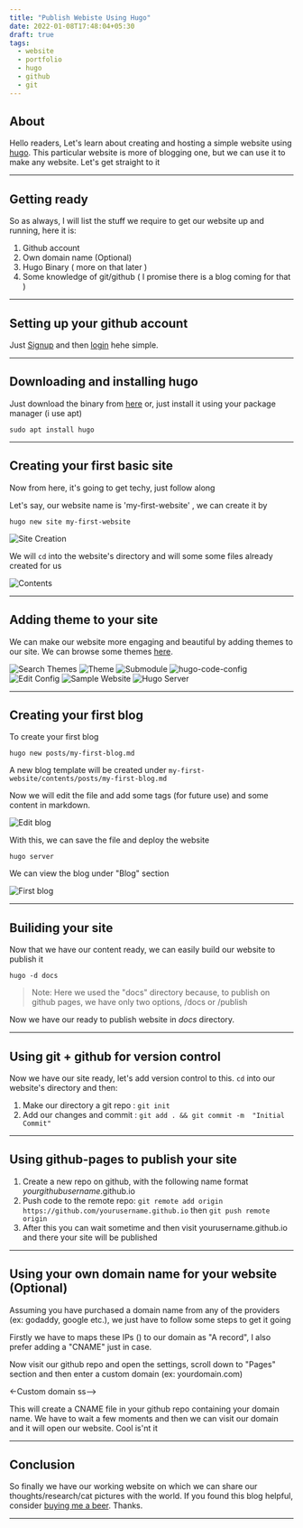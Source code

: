 ```yaml
---
title: "Publish Webiste Using Hugo"
date: 2022-01-08T17:48:04+05:30
draft: true
tags:
  - website
  - portfolio
  - hugo
  - github
  - git
---
```


## About
Hello readers, Let's learn about creating and hosting a simple website using [hugo](https://gohugo.io).
This particular website is more of blogging one, but we can use it to make any website. Let's get straight to it

---

## Getting ready
So as always, I will list the stuff we require to get our website up and running, here it is:
1. Github account
2. Own domain name (Optional)
3. Hugo Binary ( more on that later )
4. Some knowledge of git/github ( I promise there is a blog coming for that )

---

## Setting up your github account
Just [Signup](https://github.com/signup) and then [login](https://github.com/login)  hehe simple.

----

## Downloading and installing hugo
Just download the binary from [here](https://github.com/gohugoio/hugo/releases) or, just install it using your package manager (i use apt) 

```shell
sudo apt install hugo
```

---

## Creating your first basic site
Now from here, it's going to get techy, just follow along

Let's say, our website name is 'my-first-website' , we can create it by

```shell
hugo new site my-first-website
```

![Site Creation](/images/publish-website-using-hugo/hugo-create-site.png)
<!-- Image of site creation -->

We will `cd` into the website's directory and will some some files already created for us

<!-- Image of directory contents -->
![Contents](/images/publish-website-using-hugo/default-contents.png)


---

## Adding theme to your site

We can make our website more engaging and beautiful by adding themes to our site. We can browse some themes [here](https://themes.gohugo.io).

![Search Themes](/images/publish-website-using-hugo/hugo-themes-site.png)
![Theme](/images/publish-website-using-hugo/hugo-coder-theme.png)
![Submodule](/images/publish-website-using-hugo/hugo-coder-submodule-add.png)
![hugo-code-config](/images/publish-website-using-hugo/hugo-code-config.png)
![Edit Config](/images/publish-website-using-hugo/config-params-social.png)
![Sample Website](/images/publish-website-using-hugo/sample-website.png)
![Hugo Server](/images/publish-website-using-hugo/hugo-server.png)

---

## Creating your first blog

To create your first blog

```shell
hugo new posts/my-first-blog.md
```
A new blog template will be created under `my-first-website/contents/posts/my-first-blog.md`

Now we will edit the file and add some tags (for future use) and some content in markdown.

![Edit blog](/images/publish-website-using-hugo/first-blog.png)

With this, we can save the file and deploy the website

```shell
hugo server

```
We can view the blog under "Blog" section

![First blog](/images/publish-website-using-hugo/first-blog-deployed.png)

---

## Builiding your site

Now that we have our content ready, we can easily build our website to publish it

`hugo -d docs`

> Note: Here we used the "docs" directory because, to publish on github pages, we have only two options, /docs or /publish

Now we have our ready to publish website in _docs_ directory. 

---

## Using git + github for version control
Now we have our site ready, let's add version control to this. `cd` into our website's directory and then:
1. Make our directory a git repo : `git init`
2. Add our changes and commit : `git add . && git commit -m  "Initial Commit"`

---

## Using github-pages to publish your site

1. Create a new repo on github, with the following name format _yourgithubusername_.github.io
2. Push code to the remote repo: `git remote add origin https://github.com/yourusername.github.io` then `git push remote origin`
3. After this you can wait sometime and then visit yourusername.github.io and there your site will be published

---


## Using your own domain name for your website (Optional)
Assuming you have purchased a domain name from any of the providers (ex: godaddy, google etc.), we just have to follow some steps to get it going

Firstly we have to maps these IPs () to our domain as "A record", I also prefer adding a "CNAME" just in case.

<!--Godaddy ss -->

Now visit our github repo and open the settings, scroll down to "Pages" section and then enter a custom domain (ex: yourdomain.com)

<-Custom domain ss-->

This will create a CNAME file in your github repo containing your domain name. We have to wait a few moments and then we can visit our domain
and it will open our website. Cool is'nt it 


---


## Conclusion

So finally we have our working website on which we can share our thoughts/research/cat pictures with the world. If you found this blog helpful, consider [buying me a beer](https://buymeacoffee/ev1lm0rty). Thanks. 

---

